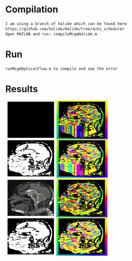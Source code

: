 # Compilation
    I am using a branch of halide which can be found here https://github.com/halide/Halide/tree/auto_scheduler
    Open MATLAB and run: compileMcgmHalide.m
# Run
    runMcgmOpticalFlow.m to compile and see the error

# Results
[![Autoscheduled Process](gif/autoscheduled.gif)](https://youtu.be/RZeD9RGo3Gc)
[![Manualscheduled](gif/manualscheduled.gif)](https://youtu.be/b-fFe0ln_6w)
